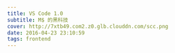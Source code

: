 ```yaml
---
title: VS Code 1.0
subtitle: M$ 的黑科技
cover: http://7xtb49.com2.z0.glb.clouddn.com/scc.png
date: 2016-04-23 23:10:59
tags: frontend
---
```

